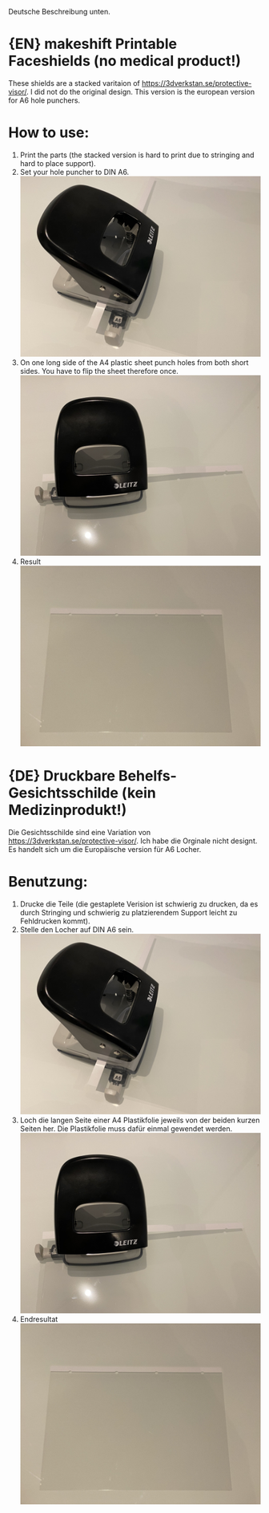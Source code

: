 Deutsche Beschreibung unten.

# {EN} makeshift Printable Faceshields (no medical product!)

These shields are a stacked varitaion of https://3dverkstan.se/protective-visor/. I did not do the original design. This version is the european version for A6 hole punchers.

# How to use:
1. Print the parts (the stacked version is hard to print due to stringing and hard to place support).
2. Set your hole puncher to DIN A6. ![Holes on long side](/Faceshields/images/IMG_8649.jpg)
3. On one long side of the A4 plastic sheet punch holes from both short sides. You have to flip the sheet therefore once. ![Holes from 2nd short side](/Faceshields/images/IMG_8650.jpg)
4. Result ![Result](/Faceshields/images/IMG_8652.jpg)

# {DE} Druckbare Behelfs-Gesichtsschilde (kein Medizinprodukt!)

Die Gesichtsschilde sind eine Variation von https://3dverkstan.se/protective-visor/. Ich habe die Orginale nicht designt. Es handelt sich um die Europäische version für A6 Locher.

# Benutzung:
1. Drucke die Teile (die gestaplete Verision ist schwierig zu drucken, da es durch Stringing und schwierig zu platzierendem Support leicht zu Fehldrucken kommt).
2. Stelle den Locher auf DIN A6 sein.
![Lochnung an langer Seite](/Faceshields/images/IMG_8649.jpg)
3. Loch die langen Seite einer A4 Plastikfolie jeweils von der beiden kurzen Seiten her. Die Plastikfolie muss dafür einmal gewendet werden. ![Löcher von 2. kurzer Seite](/Faceshields/images/IMG_8650.jpg)
4. Endresultat ![Endresultat](/Faceshields/images/IMG_8652.jpg)

